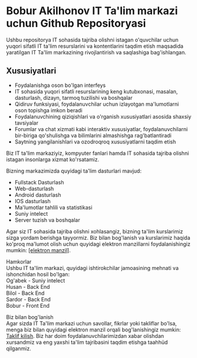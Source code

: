 
<html>

<body>
	<h1>Bobur Akilhonov IT Ta'lim markazi uchun Github Repositoryasi</h1>
	<p>Ushbu repositorya IT sohasida tajriba olishni istagan o'quvchilar uchun yuqori sifatli IT ta'lim resurslarini va kontentlarini taqdim etish maqsadida yaratilgan IT Ta'lim markazining rivojlantirish va saqlashiga bag'ishlangan.</p>
	<h2>Xususiyatlari</h2>
	<ul>
		<li> Foydalanishga oson bo'lgan interfeys </li>
		<li> IT sohasida yuqori sifatli resurslarining keng kutubxonasi, masalan, dasturlash, dizayn, tarmoq tuzilishi va boshqalar </li>
		<li> Qidiruv funksiyasi, foydalanuvchilar uchun izlayotgan ma'lumotlarni oson topishga imkon beradi </li>
		<li> Foydalanuvchining qiziqishlari va o'rganish xususiyatlari asosida shaxsiy tavsiyalar </li>
		<li> Forumlar va chat xizmati kabi interaktiv xususiyatlar, foydalanuvchilarni bir-biriga qo'shulishga va bilimlarini almashishga rag'batlantiradi </li>
		<li> Saytning yangilanishlari va ozodroqroq xususiyatlarni taqdim etish </li>
	</ul>
	<p>Biz IT ta'lim markaziyiz, kompyuter fanlari hamda IT sohasida tajriba olishni istagan insonlarga xizmat ko'rsatamiz.</p>
	<p>Bizning markazimizda quyidagi ta'lim dasturlari mavjud:</p>
	<ul>
		<li> Fullstack Dasturlash </li>
		<li> Web-dasturlash </li>
		<li> Android dasturlash </li>
		<li> IOS dasturlash </li>
		<li> Ma'lumotlar tahlili va statistikasi </li>
		<li> Suniy  intelect </li>
		<li> Server tuzish va boshqalar </li>
	</ul>
<p>Agar siz IT sohasida tajriba olishni xohlasangiz, bizning ta'lim kurslarimiz sizga yordam berishga tayyormiz. Biz bilan bog'lanish va kurslarimiz haqida ko'proq ma'lumot olish uchun quyidagi elektron manzillarni foydalanishingiz mumkin: <a href="[elektron manzil]">[elektron manzil]</a>.</p>

<p>Hamkorlar<br>Ushbu IT ta'lim markazi, quyidagi ishtirokchilar jamoasining mehnati va ishonchidan hosil bo'lgan:<br>Og'abek - Suniy intelect <br>Husan - Back End <br>Bilol - Back End <br>Sardor - Back End <br>Bobur - Front End</p>

<p>Biz bilan bog'lanish<br>Agar sizda IT Ta'lim markazi uchun savollar, fikrlar yoki takliflar bo'lsa, menga biz bilan quyidagi elektron manzil orqali bog'lanishingiz mumkin: <a href="https://t.me/+byfCDIOxUuoyNzBi">Taklif kilish</a>. Biz har doim foydalanuvchilarimizdan xabar olishdan xursandmiz va eng yaxshi ta'lim tajribasini taqdim etishga taahhüd qilganmiz.</p>
